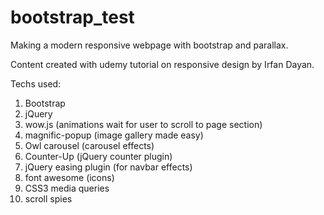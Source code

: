 # bootstrap_test
Making a modern responsive webpage with bootstrap and parallax.

Content created with udemy tutorial on responsive design by Irfan Dayan.

Techs used:

1. Bootstrap
2. jQuery 
3. wow.js (animations wait for user to scroll to page section)
4. magnific-popup (image gallery made easy)
5. Owl carousel (carousel effects)
6. Counter-Up (jQuery counter plugin)
7. jQuery easing plugin (for navbar effects)
8. font awesome (icons)
9. CSS3 media queries
10. scroll spies